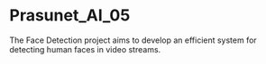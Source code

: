 # Prasunet_AI_05
The Face Detection project aims to develop an efficient system for detecting human faces in video streams. 
